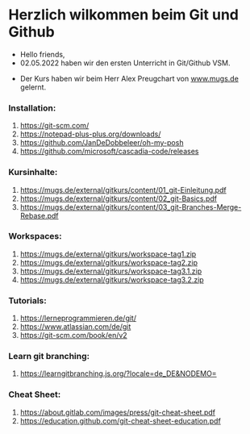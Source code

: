 # Herzlich wilkommen beim Git und Github

- Hello friends,
- 02.05.2022 haben wir den ersten Unterricht in Git/Github VSM.

* Der Kurs haben wir beim Herr Alex Preugchart von www.mugs.de gelernt.

### Installation:

1.  https://git-scm.com/
2.  https://notepad-plus-plus.org/downloads/
3.  https://github.com/JanDeDobbeleer/oh-my-posh
4.  https://github.com/microsoft/cascadia-code/releases

### Kursinhalte:

1.  https://mugs.de/external/gitkurs/content/01_git-Einleitung.pdf
2.  https://mugs.de/external/gitkurs/content/02_git-Basics.pdf
3.  https://mugs.de/external/gitkurs/content/03_git-Branches-Merge-Rebase.pdf

### Workspaces:

1.  https://mugs.de/external/gitkurs/workspace-tag1.zip
2.  https://mugs.de/external/gitkurs/workspace-tag2.zip
3.  https://mugs.de/external/gitkurs/workspace-tag3.1.zip
4.  https://mugs.de/external/gitkurs/workspace-tag3.2.zip

### Tutorials:

1.  https://lerneprogrammieren.de/git/
2.  https://www.atlassian.com/de/git
3.  https://git-scm.com/book/en/v2

### Learn git branching:

1.  https://learngitbranching.js.org/?locale=de_DE&NODEMO=

### Cheat Sheet:

1.  https://about.gitlab.com/images/press/git-cheat-sheet.pdf
2.  https://education.github.com/git-cheat-sheet-education.pdf
